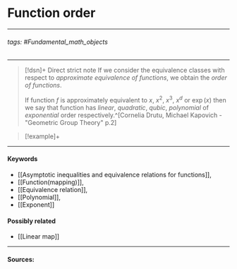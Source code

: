 # Function order
***
###### tags: #Fundamental_math_objects 
***
>[!dsn]+ Direct strict note
>If we consider the equivalence classes with respect to *approximate equivalence of functions*, we obtain the *order of functions*.
>
>If function $f$ is approximately equivalent to $x$, $x^{2}$, $x^{3}$, $x^{d}$ or $\exp(x)$ then we say that function has *linear*, *quadratic*, *qubic*, *polynomial* of *exponential* order respectively.^[Cornelia Drutu, Michael Kapovich - "Geometric Group Theory" p.2]

>[!example]+ 
>
***
#### Keywords
- [[Asymptotic inequalities and equivalence relations for functions]],
- [[Function(mapping)]],
- [[Equivalence relation]],
- [[Polynomial]],
- [[Exponent]]
#### Possibly related
- [[Linear map]]
***
#### Sources: